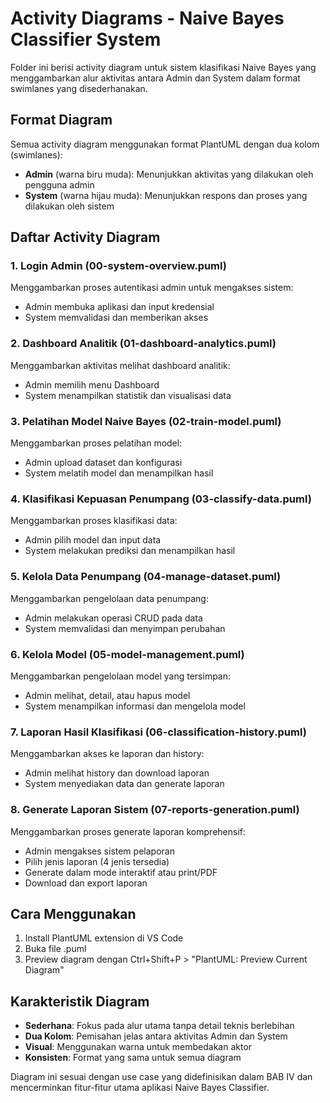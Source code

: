 # Activity Diagrams - Naive Bayes Classifier System

Folder ini berisi activity diagram untuk sistem klasifikasi Naive Bayes yang menggambarkan alur aktivitas antara Admin dan System dalam format swimlanes yang disederhanakan.

## Format Diagram

Semua activity diagram menggunakan format PlantUML dengan dua kolom (swimlanes):
- **Admin** (warna biru muda): Menunjukkan aktivitas yang dilakukan oleh pengguna admin
- **System** (warna hijau muda): Menunjukkan respons dan proses yang dilakukan oleh sistem

## Daftar Activity Diagram

### 1. Login Admin (00-system-overview.puml)
Menggambarkan proses autentikasi admin untuk mengakses sistem:
- Admin membuka aplikasi dan input kredensial
- System memvalidasi dan memberikan akses

### 2. Dashboard Analitik (01-dashboard-analytics.puml)
Menggambarkan aktivitas melihat dashboard analitik:
- Admin memilih menu Dashboard
- System menampilkan statistik dan visualisasi data

### 3. Pelatihan Model Naive Bayes (02-train-model.puml)
Menggambarkan proses pelatihan model:
- Admin upload dataset dan konfigurasi
- System melatih model dan menampilkan hasil

### 4. Klasifikasi Kepuasan Penumpang (03-classify-data.puml)
Menggambarkan proses klasifikasi data:
- Admin pilih model dan input data
- System melakukan prediksi dan menampilkan hasil

### 5. Kelola Data Penumpang (04-manage-dataset.puml)
Menggambarkan pengelolaan data penumpang:
- Admin melakukan operasi CRUD pada data
- System memvalidasi dan menyimpan perubahan

### 6. Kelola Model (05-model-management.puml)
Menggambarkan pengelolaan model yang tersimpan:
- Admin melihat, detail, atau hapus model
- System menampilkan informasi dan mengelola model

### 7. Laporan Hasil Klasifikasi (06-classification-history.puml)
Menggambarkan akses ke laporan dan history:
- Admin melihat history dan download laporan
- System menyediakan data dan generate laporan

### 8. Generate Laporan Sistem (07-reports-generation.puml)
Menggambarkan proses generate laporan komprehensif:
- Admin mengakses sistem pelaporan
- Pilih jenis laporan (4 jenis tersedia)
- Generate dalam mode interaktif atau print/PDF
- Download dan export laporan

## Cara Menggunakan

1. Install PlantUML extension di VS Code
2. Buka file .puml
3. Preview diagram dengan Ctrl+Shift+P > "PlantUML: Preview Current Diagram"

## Karakteristik Diagram

- **Sederhana**: Fokus pada alur utama tanpa detail teknis berlebihan
- **Dua Kolom**: Pemisahan jelas antara aktivitas Admin dan System
- **Visual**: Menggunakan warna untuk membedakan aktor
- **Konsisten**: Format yang sama untuk semua diagram

Diagram ini sesuai dengan use case yang didefinisikan dalam BAB IV dan mencerminkan fitur-fitur utama aplikasi Naive Bayes Classifier.
